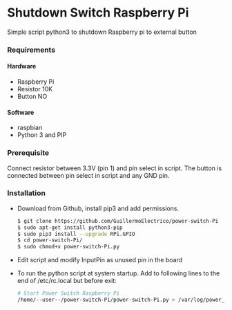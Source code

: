 # Shutdown Switch Raspberry Pi

Simple script python3 to shutdown Raspberry pi to external button

### Requirements

#### Hardware

* Raspberry Pi
* Resistor 10K
* Button NO

#### Software

* raspbian
* Python 3 and PIP

### Prerequisite

Connect resistor between 3.3V (pin 1) and pin select in script. The button is connected between pin select in script and any GND pin. 

### Installation
* Download from Github, install pip3 and add permissions.
    ```sh
    $ git clone https://github.com/GuillermoElectrico/power-switch-Pi
	$ sudo apt-get install python3-pip
	$ sudo pip3 install --upgrade RPi.GPIO
	$ cd power-switch-Pi/
	$ sudo chmod+x power-switch-Pi.py
    ```
* Edit script and modify InputPin as unused pin in the board

* To run the python script at system startup. Add to following lines to the end of /etc/rc.local but before exit:
    ```sh
    # Start Power Switch Raspberry Pi
    /home/--user--/power-switch-Pi/power-switch-Pi.py > /var/log/power_swich.log &
    ```

